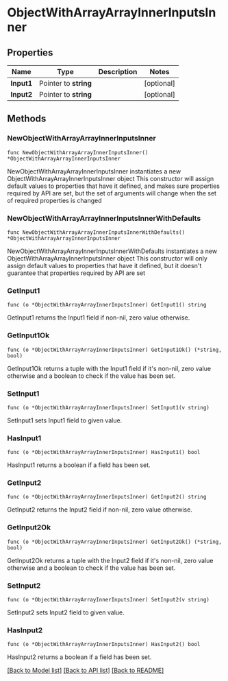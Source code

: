 # ObjectWithArrayArrayInnerInputsInner

## Properties

Name | Type | Description | Notes
------------ | ------------- | ------------- | -------------
**Input1** | Pointer to **string** |  | [optional] 
**Input2** | Pointer to **string** |  | [optional] 

## Methods

### NewObjectWithArrayArrayInnerInputsInner

`func NewObjectWithArrayArrayInnerInputsInner() *ObjectWithArrayArrayInnerInputsInner`

NewObjectWithArrayArrayInnerInputsInner instantiates a new ObjectWithArrayArrayInnerInputsInner object
This constructor will assign default values to properties that have it defined,
and makes sure properties required by API are set, but the set of arguments
will change when the set of required properties is changed

### NewObjectWithArrayArrayInnerInputsInnerWithDefaults

`func NewObjectWithArrayArrayInnerInputsInnerWithDefaults() *ObjectWithArrayArrayInnerInputsInner`

NewObjectWithArrayArrayInnerInputsInnerWithDefaults instantiates a new ObjectWithArrayArrayInnerInputsInner object
This constructor will only assign default values to properties that have it defined,
but it doesn't guarantee that properties required by API are set

### GetInput1

`func (o *ObjectWithArrayArrayInnerInputsInner) GetInput1() string`

GetInput1 returns the Input1 field if non-nil, zero value otherwise.

### GetInput1Ok

`func (o *ObjectWithArrayArrayInnerInputsInner) GetInput1Ok() (*string, bool)`

GetInput1Ok returns a tuple with the Input1 field if it's non-nil, zero value otherwise
and a boolean to check if the value has been set.

### SetInput1

`func (o *ObjectWithArrayArrayInnerInputsInner) SetInput1(v string)`

SetInput1 sets Input1 field to given value.

### HasInput1

`func (o *ObjectWithArrayArrayInnerInputsInner) HasInput1() bool`

HasInput1 returns a boolean if a field has been set.

### GetInput2

`func (o *ObjectWithArrayArrayInnerInputsInner) GetInput2() string`

GetInput2 returns the Input2 field if non-nil, zero value otherwise.

### GetInput2Ok

`func (o *ObjectWithArrayArrayInnerInputsInner) GetInput2Ok() (*string, bool)`

GetInput2Ok returns a tuple with the Input2 field if it's non-nil, zero value otherwise
and a boolean to check if the value has been set.

### SetInput2

`func (o *ObjectWithArrayArrayInnerInputsInner) SetInput2(v string)`

SetInput2 sets Input2 field to given value.

### HasInput2

`func (o *ObjectWithArrayArrayInnerInputsInner) HasInput2() bool`

HasInput2 returns a boolean if a field has been set.


[[Back to Model list]](../README.md#documentation-for-models) [[Back to API list]](../README.md#documentation-for-api-endpoints) [[Back to README]](../README.md)



